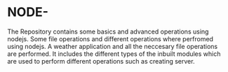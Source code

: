 # NODE-
The Repository contains some basics and advanced operations using nodejs.
Some file operations and different operations where perfromed using nodejs.
A weather application and all the neccesary file operations are performed.
It includes the different types of the inbuilt modules which are used to perform different operations such as creating server.
